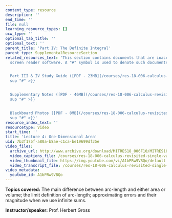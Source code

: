 ```yaml
---
content_type: resource
description: ''
end_time: ''
file: null
learning_resource_types: []
ocw_type: ''
optional_tab_title: ''
optional_text: ''
parent_title: 'Part IV: The Definite Integral'
parent_type: SupplementalResourceSection
related_resources_text: 'This section contains documents that are inaccessible to
  screen reader software. A "#" symbol is used to denote such documents.


  Part III & IV Study Guide ([PDF - 23MB](/courses/res-18-006-calculus-revisited-single-variable-calculus-fall-2010/resources/mitres_18_006_study_3_4)){{<
  sup "#" >}}


  Supplementary Notes ([PDF - 46MB](/courses/res-18-006-calculus-revisited-single-variable-calculus-fall-2010/resources/mitres_18_006_supp_notes-1)){{<
  sup "#" >}}


  Blackboard Photos ([PDF - 8MB](/courses/res-18-006-calculus-revisited-single-variable-calculus-fall-2010/resources/mitres_18_006_blackboard-1)){{<
  sup "#" >}}'
resource_index_text: ''
resourcetype: Video
start_time: ''
title: 'Lecture 4: One-Dimensional Area'
uid: 7b3f175f-a80a-b8ae-c1ca-be19699df35e
video_files:
  archive_url: http://www.archive.org/download/MITRES18_006F10/MITRES18_006F10_26_0404_300k.mp4
  video_captions_file: /courses/res-18-006-calculus-revisited-single-variable-calculus-fall-2010/d4d3ac8ea9405892a08000f1cbb62f5d_A1bPRw9VBQo.vtt
  video_thumbnail_file: https://img.youtube.com/vi/A1bPRw9VBQo/default.jpg
  video_transcript_file: /courses/res-18-006-calculus-revisited-single-variable-calculus-fall-2010/296b2a8f387c76ba566604c7e12d78af_A1bPRw9VBQo.pdf
video_metadata:
  youtube_id: A1bPRw9VBQo
---
```


**Topics covered:** The main difference between arc-length and either area or volume; the limit definition of arc-length; approximating errors and their magnitude when we use infinite sums.

**Instructor/speaker:** Prof. Herbert Gross



